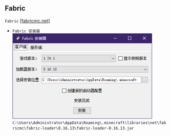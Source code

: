 ## Fabric
`Fabric` [[fabricmc.net]](https://fabricmc.net/use/installer/)
* `Fabric 安装器`  
![](屏幕截图%202025-04-15%20174300.png)  
`C:\Users\Administrator\AppData\Roaming\.minecraft\libraries\net\fabricmc\fabric-loader\0.16.13\fabric-loader-0.16.13.jar`